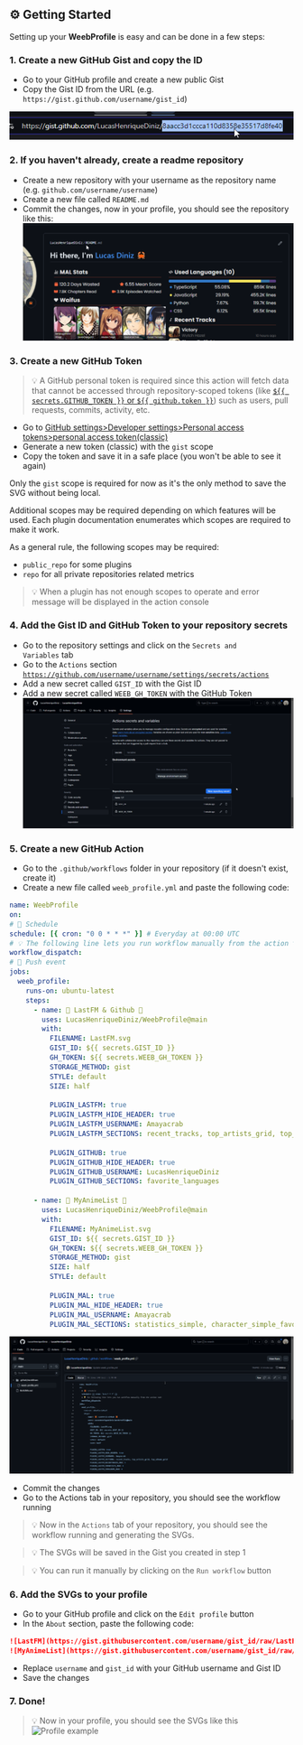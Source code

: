 <!-- SETUP:ACTION -->

## ⚙️ Getting Started

Setting up your <b>WeebProfile</b> is easy and can be done in a few steps:

### 1. Create a new GitHub Gist and copy the ID

- Go to your GitHub profile and create a new public Gist
- Copy the Gist ID from the URL (e.g. `https://gist.github.com/username/gist_id`)

![Gist ID example](/src/readme/imgs/gist_id_example.png)

### 2. If you haven't already, create a readme repository

- Create a new repository with your username as the repository name (e.g. `github.com/username/username`)
- Create a new file called `README.md`
- Commit the changes, now in your profile, you should see the repository like this:
  ![Repository example](/src/readme/imgs/create_readme_repo.png)

### 3. Create a new GitHub Token

> 💡 A GitHub personal token is required since this action will fetch data that cannot be accessed through repository-scoped tokens (like [`${{ secrets.GITHUB_TOKEN }}` or `${{ github.token }}`](https://docs.github.com/en/actions/security-guides/automatic-token-authentication#about-the-github_token-secret)) such as users, pull requests, commits, activity, etc.

- Go to [GitHub settings>Developer settings>Personal access tokens>personal access token(classic)](https://github.com/settings/tokens)
- Generate a new token (classic) with the `gist` scope
- Copy the token and save it in a safe place (you won't be able to see it again)

Only the `gist` scope is required for now as it's the only method to save the SVG without being local.

Additional scopes may be required depending on which features will be used. Each plugin documentation enumerates which scopes are required to make it work.

As a general rule, the following scopes may be required:

- `public_repo` for some plugins
  <!-- - `read:org` for all organizations related metrics -->
- `repo` for all private repositories related metrics
  <!-- - `read:user` for some private repositories related metrics -->
  <!-- - `read:packages` for some packages related metrics -->
  <!-- - `read:project` for some projects related metrics -->

> 💡 When a plugin has not enough scopes to operate and error message will be displayed in the action console

### 4. Add the Gist ID and GitHub Token to your repository secrets

- Go to the repository settings and click on the <code>Secrets and Variables</code> tab
- Go to the <code>Actions</code> section <code>https://github.com/username/username/settings/secrets/actions</code>
- Add a new secret called `GIST_ID` with the Gist ID
- Add a new secret called `WEEB_GH_TOKEN` with the GitHub Token
  ![Repository secrets](/src/readme/imgs/add_secrets_repo.png)

### 5. Create a new GitHub Action

- Go to the `.github/workflows` folder in your repository (if it doesn't exist, create it)
- Create a new file called `weeb_profile.yml` and paste the following code:

```yml
name: WeebProfile
on:
# 🦀 Schedule
schedule: [{ cron: "0 0 * * *" }] # Everyday at 00:00 UTC
# 💡 The following line lets you run workflow manually from the action tab!
workflow_dispatch:
# 🚀 Push event
jobs:
  weeb_profile:
    runs-on: ubuntu-latest
    steps:
      - name: 🦀 LastFM & Github 🦀
        uses: LucasHenriqueDiniz/WeebProfile@main
        with:
          FILENAME: LastFM.svg
          GIST_ID: ${{ secrets.GIST_ID }}
          GH_TOKEN: ${{ secrets.WEEB_GH_TOKEN }}
          STORAGE_METHOD: gist
          STYLE: default
          SIZE: half

          PLUGIN_LASTFM: true
          PLUGIN_LASTFM_HIDE_HEADER: true
          PLUGIN_LASTFM_USERNAME: Amayacrab
          PLUGIN_LASTFM_SECTIONS: recent_tracks, top_artists_grid, top_albums_grid

          PLUGIN_GITHUB: true
          PLUGIN_GITHUB_HIDE_HEADER: true
          PLUGIN_GITHUB_USERNAME: LucasHenriqueDiniz
          PLUGIN_GITHUB_SECTIONS: favorite_languages

      - name: 🦀 MyAnimeList 🦀
        uses: LucasHenriqueDiniz/WeebProfile@main
        with:
          FILENAME: MyAnimeList.svg
          GIST_ID: ${{ secrets.GIST_ID }}
          GH_TOKEN: ${{ secrets.WEEB_GH_TOKEN }}
          STORAGE_METHOD: gist
          SIZE: half
          STYLE: default

          PLUGIN_MAL: true
          PLUGIN_MAL_HIDE_HEADER: true
          PLUGIN_MAL_USERNAME: Amayacrab
          PLUGIN_MAL_SECTIONS: statistics_simple, character_simple_favorites, anime_favorites
```

![Repository workflow](/src/readme/imgs/workflow_example.png)

- Commit the changes
- Go to the Actions tab in your repository, you should see the workflow running

> 💡 Now in the `Actions` tab of your repository, you should see the workflow running and generating the SVGs.

> 💡 The SVGs will be saved in the Gist you created in step 1

> 💡 You can run it manually by clicking on the `Run workflow` button

### 6. Add the SVGs to your profile

- Go to your GitHub profile and click on the `Edit profile` button
- In the `About` section, paste the following code:

```md
![LastFM](https://gist.githubusercontent.com/username/gist_id/raw/LastFM.svg)
![MyAnimeList](https://gist.githubusercontent.com/username/gist_id/raw/MyAnimeList.svg)
```

- Replace `username` and `gist_id` with your GitHub username and Gist ID
- Save the changes

### 7. Done!

> 💡 Now in your profile, you should see the SVGs like this
> ![Profile example](/src/readme/imgs/profile_example.png)

